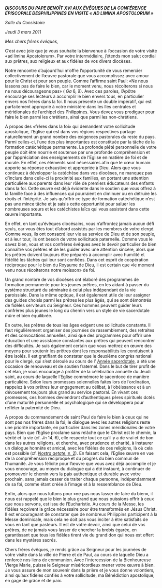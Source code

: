 ***DISCOURS DU PAPE BENOÎT XVI*** ***AUX ÉVÊQUES DE LA CONFÉRENCE ÉPISCOPALE DES******PHILIPPINES*** ***EN VISITE « AD LIMINA APOSTOLORUM »***

*Salle du Consistoire*

*Jeudi 3 mars 2011*

*Mes chers frères évêques,*

C’est avec joie que je vous souhaite la bienvenue à l’occasion de votre visite «ad limina Apostolorum». Par votre intermédiaire, j’étends mon salut cordial aux prêtres, aux religieux et aux fidèles de vos divers diocèses.

Notre rencontre d’aujourd’hui m’offre l’opportunité de vous remercier collectivement de l’œuvre pastorale que vous accomplissez avec amour pour le Christ et pour son peuple. Comme l’affirme saint Paul: «Ne nous lassons pas de faire le bien, car le moment venu, nous récolterons si nous ne nous décourageons pas» ( *Ga* 6, 9). Avec ces paroles, l’Apôtre encourage ses lecteurs à accomplir le bien envers tous, en particulier envers nos frères dans la foi. Il nous présente un double impératif, qui est parfaitement approprié à votre ministère dans les îles centrales et méridionales de l’archipel des Philippines. Vous devez vous prodiguer pour faire le bien parmi les chrétiens, ainsi que parmi les non-chrétiens.

A propos des «frères dans la foi» qui demandent votre sollicitude apostolique, l’Eglise qui est dans vos régions respectives partage naturellement un grand nombre des exigences pastorales du reste du pays. Parmi celles-ci, l’une des plus importantes est constituée par la tâche de la formation catéchétique permanente. La profonde piété personnelle de votre peuple doit être nourrie et soutenue par une profonde compréhension et par l’appréciation des enseignements de l’Eglise en matière de foi et de morale. En effet, ces éléments sont nécessaires afin que le cœur humain apporte sa réponse exhaustive et appropriée à Dieu. Alors que vous continuez à développer la catéchèse dans vos diocèses, ne manquez pas d’inclure dans celle-ci la proximité aux familles, en portant une attention particulière aux parents dans leur rôle de premiers éducateurs des enfants dans la foi. Cette œuvre est déjà évidente dans le soutien que vous offrez à la famille face à des influences qui pourraient en diminuer ou en détruire les droits et l’intégrité. Je sais qu’offrir ce type de formation catéchétique n’est pas une mince tâche et je saisis cette opportunité pour saluer les nombreuses sœurs et les catéchistes laïcs qui vous assistent dans cette œuvre importante.

En effet, en tant qu’évêques diocésains, vous n’affrontez jamais aucun défi seuls, car vous êtes tout d’abord assistés par les membres de votre clergé. Comme vous, ils ont consacré leur vie au service de Dieu et de son peuple, et à leur tour, ils ont besoin de votre sollicitude paternelle. Comme vous le savez bien, vous et vos confrères évêques avez le devoir particulier de bien connaître vos prêtres et de les guider avec une attention sincère, alors que les prêtres doivent toujours être préparés à accomplir avec humilité et fidélité les tâches qui leur sont confiées. Dans cet esprit de coopération réciproque pour le bien du Royaume de Dieu, il est certain que «le moment venu nous récolterons notre moisson» de foi.

Un grand nombre de vos diocèses ont élaboré des programmes de formation permanente pour les jeunes prêtres, en les aidant à passer du système structuré du séminaire à celui plus indépendant de la vie paroissiale. Dans la même optique, il est également utile de leur assigner des guides choisis parmi les prêtres les plus âgés, qui se sont démontrés de fidèles serviteurs du Seigneur. Ces hommes peuvent guider leurs confrères plus jeunes le long du chemin vers un style de vie sacerdotale mûre et bien équilibrée.

En outre, les prêtres de tous les âges exigent une sollicitude constante. Il faut régulièrement organiser des journées de rassemblement, des retraites et des convocations annuelles, ainsi que des programmes pour offrir une éducation et une assistance constantes aux prêtres qui peuvent rencontrer des difficultés. Je suis également certain que vous mettrez en œuvre des moyens pour soutenir les prêtres dont les responsabilités les conduisent à être isolés. Il est gratifiant de constater que le deuxième congrès national pour le clergé, qui s’est déroulé au cours de l’ [Année sacerdotale](http://www.vatican.va/special/anno_sac/index_fr.html), a été une occasion de renouveau et de soutien fraternel. Dans le but de tirer profit de cet élan, je vous encourage à profiter de la célébration annuelle du Jeudi saint, au cours de laquelle l’Eglise commémore le sacerdoce de manière particulière. Selon leurs promesses solennelles faites lors de l’ordination, rappelez à vos prêtres leur engagement au célibat, à l’obéissance et à un dévouement toujours plus grand au service pastoral. En vivant ces promesses, ces hommes deviendront d’authentiques pères spirituels dotés d’une maturité personnelle et psychologique qui se développera pour refléter la paternité de Dieu.

A propos du commandement de saint Paul de faire le bien à ceux qui ne sont pas nos frères dans la foi, le dialogue avec les autres religions reste une priorité importante, en particulier dans les zones méridionales de votre pays. Bien que l’Eglise proclame sans relâche que le Christ est le chemin, la vérité et la vie (cf. *Jn* 14, 6), elle respecte tout ce qu’il y a de vrai et de bon dans les autres religions, et cherche, avec prudence et charité, à instaurer un dialogue honnête et amical, avec les fidèles de ces religions, là où cela est possible (cf. [*Nostra aetate*, n. 2](http://www.vatican.va/archive/hist_councils/ii_vatican_council/documents/vat-ii_decl_19651028_nostra-aetate_fr.html#2.)). En faisant cela, l’Eglise œuvre en vue de la compréhension réciproque et du progrès du bien commun de l’humanité. Je vous félicite pour l’œuvre que vous avez déjà accomplie et je vous encourage, au moyen du dialogue qui a été instauré, à continuer de promouvoir le chemin vers la paix authentique et durable avec votre prochain, sans jamais cesser de traiter chaque personne, indépendamment de sa foi, comme étant créée à l’image et à la ressemblance de Dieu.

Enfin, alors que nous luttons pour «ne pas nous lasser de faire du bien», il nous est rappelé que le bien le plus grand que nous puissions offrir à ceux que nous servons, est issu de l’Eucharistie. Au cours de la Messe, les fidèles reçoivent la grâce nécessaire pour être transformés en Jésus Christ. Il est encourageant de constater que de nombreux Philippins participent à la Messe dominicale, mais cela ne doit pas vous inciter à être satisfaits de vous en tant que pasteurs. Il est de votre devoir, ainsi que celui de vos prêtres, de ne jamais vous lasser de chercher la brebis égarée, en garantissant que tous les fidèles tirent vie du grand don qui nous est offert dans les mystères sacrés.

Chers frères évêques, je rends grâce au Seigneur pour les journées de votre visite dans la ville de Pierre et de Paul, au cours de laquelle Dieu a renforcé nos liens de communion. Avec l’intercession de la Bienheureuse Vierge Marie, puisse le Seigneur miséricordieux mener votre œuvre à bien. Je vous assure de mon souvenir dans la prière et je vous donne volontiers, ainsi qu’aux fidèles confiés à votre sollicitude, ma Bénédiction apostolique, en gage de grâce et de paix.